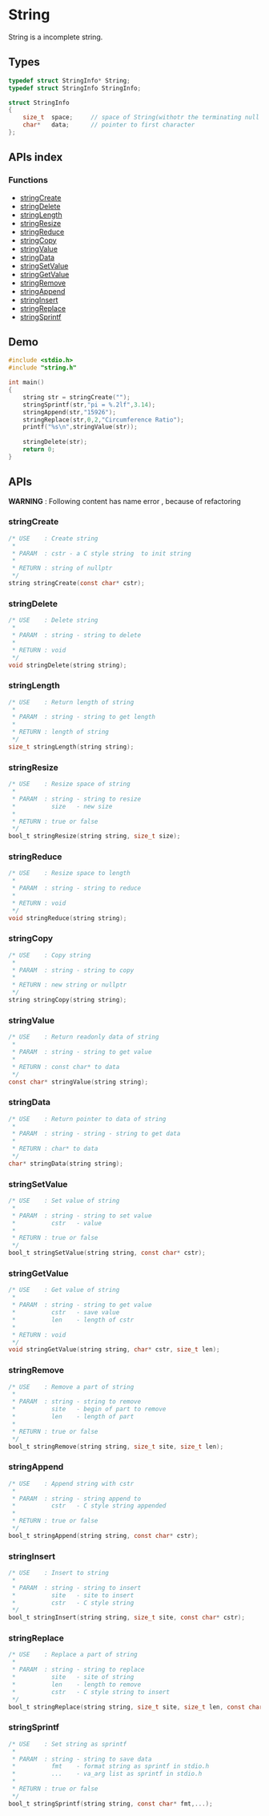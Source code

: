 # String
String is a incomplete string.

## Types
```C
typedef struct StringInfo* String;
typedef struct StringInfo StringInfo;

struct StringInfo
{
    size_t  space;     // space of String(withotr the terminating null )
    char*   data;      // pointer to first character
};
```

## APIs index

### Functions
* [stringCreate](#stringcreate)  
* [stringDelete](#stringdelete)
* [stringLength](#stringlength)
* [stringResize](#stringresize)
* [stringReduce](#stringreduce)
* [stringCopy](#stringcopy)
* [stringValue](#stringvalue)
* [stringData](#stringdata)
* [stringSetValue](#stringsetvalue)
* [stringGetValue](#stringgetvalue)
* [stringRemove](#stringremove)
* [stringAppend](#stringappend)
* [stringInsert](#stringinsert)
* [stringReplace](#stringreplace)
* [stringSprintf](#stringsprintf)


## Demo 
```C
#include <stdio.h>
#include "string.h"

int main()
{
	string str = stringCreate("");
	stringSprintf(str,"pi = %.2lf",3.14);
	stringAppend(str,"15926");
	stringReplace(str,0,2,"Circumference Ratio");
	printf("%s\n",stringValue(str));
	
	stringDelete(str);
	return 0;
}
```

## APIs
**WARNING** : Following content has name error  , because of refactoring

### stringCreate
```C
/* USE    : Create string
 * 
 * PARAM  : cstr - a C style string  to init string
 *
 * RETURN : string of nullptr
 */
string stringCreate(const char* cstr);
```

### stringDelete
```C
/* USE    : Delete string
 *
 * PARAM  : string - string to delete
 *
 * RETURN : void
 */
void stringDelete(string string);
```

### stringLength
```C
/* USE    : Return length of string
 *
 * PARAM  : string - string to get length
 *
 * RETURN : length of string
 */
size_t stringLength(string string);
```

### stringResize
```C
/* USE    : Resize space of string
 *
 * PARAM  : string - string to resize
 *          size   - new size
 *
 * RETURN : true or false
 */
bool_t stringResize(string string, size_t size);
```

### stringReduce
```C
/* USE    : Resize space to length
 *
 * PARAM  : string - string to reduce
 *
 * RETURN : void
 */
void stringReduce(string string);
```

### stringCopy
```C
/* USE    : Copy string
 *
 * PARAM  : string - string to copy
 *
 * RETURN : new string or nullptr
 */
string stringCopy(string string);
```

### stringValue
```C
/* USE    : Return readonly data of string
 *
 * PARAM  : string - string to get value
 *
 * RETURN : const char* to data
 */
const char* stringValue(string string);
```

### stringData
```C
/* USE    : Return pointer to data of string
 *
 * PARAM  : string - string - string to get data
 *
 * RETURN : char* to data
 */
char* stringData(string string);
```



### stringSetValue
```C
/* USE    : Set value of string
 *
 * PARAM  : string - string to set value
 *          cstr   - value
 * 
 * RETURN : true or false
 */
bool_t stringSetValue(string string, const char* cstr);
```

### stringGetValue
```C
/* USE    : Get value of string
 *
 * PARAM  : string - string to get value
 *          cstr   - save value
 *          len    - length of cstr
 *
 * RETURN : void
 */
void stringGetValue(string string, char* cstr, size_t len);
```

### stringRemove
```C
/* USE    : Remove a part of string
 *
 * PARAM  : string - string to remove
 *          site   - begin of part to remove
 *          len    - length of part
 *
 * RETURN : true or false
 */
bool_t stringRemove(string string, size_t site, size_t len);
```

### stringAppend
```C
/* USE    : Append string with cstr
 *
 * PARAM  : string - string append to
 *          cstr   - C style string appended
 *
 * RETURN : true or false
 */
bool_t stringAppend(string string, const char* cstr);
```

### stringInsert
```C
/* USE    : Insert to string
 * 
 * PARAM  : string - string to insert
 *          site   - site to insert
 *          cstr   - C style string
 */
bool_t stringInsert(string string, size_t site, const char* cstr);
```

### stringReplace
```C
/* USE    : Replace a part of string
 *
 * PARAM  : string - string to replace
 *          site   - site of string
 *          len    - length to remove
 *          cstr   - C style string to insert
 */
bool_t stringReplace(string string, size_t site, size_t len, const char* cstr);
```

### stringSprintf
```C
/* USE    : Set string as sprintf
 *
 * PARAM  : string - string to save data
 *          fmt    - format string as sprintf in stdio.h
 *          ...    - va_arg list as sprintf in stdio.h
 *
 * RETURN : true or false
 */
bool_t stringSprintf(string string, const char* fmt,...);
```